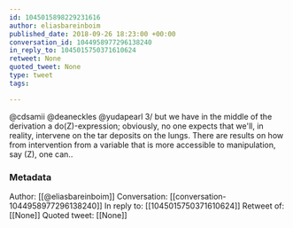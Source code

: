 ```yaml
---
id: 1045015898229231616
author: eliasbareinboim
published_date: 2018-09-26 18:23:00 +00:00
conversation_id: 1044958977296138240
in_reply_to: 1045015750371610624
retweet: None
quoted_tweet: None
type: tweet
tags:

---
```


@cdsamii @deaneckles @yudapearl 3/ but we have in the middle of the derivation a do(Z)-expression; obviously, no one expects that we'll, in reality, intervene on the tar deposits on the lungs. There are results on how from intervention from a variable that is more accessible to manipulation, say (Z), one can..

### Metadata

Author: [[@eliasbareinboim]]
Conversation: [[conversation-1044958977296138240]]
In reply to: [[1045015750371610624]]
Retweet of: [[None]]
Quoted tweet: [[None]]
